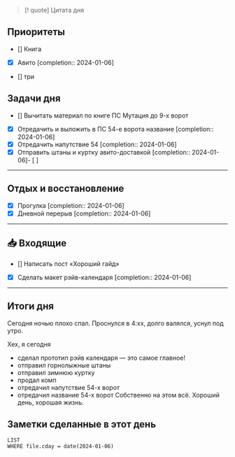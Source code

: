 > [! quote] Цитата дня
> 

## Приоритеты
- [] Книга
- [x] Авито  [completion:: 2024-01-06]
- [] три

## Задачи дня
- [] Вычитать материал по книге ПС Мутация до 9-х ворот
- [x] Отредачить и выложить в ПС 54-е ворота название  [completion:: 2024-01-06]
- [x] Отредачить напутствие 54  [completion:: 2024-01-06]
- [x] Отправить штаны и куртку авито-доставкой  [completion:: 2024-01-06]- [ ] 
---
## Отдых и восстановление
- [x] Прогулка  [completion:: 2024-01-06]
- [x] Дневной перерыв  [completion:: 2024-01-06]

---
## 📥 Входящие
- [] Написать пост «Хороший гайд»
- [x] Сделать макет рэйв-календаря  [completion:: 2024-01-06]

---
## Итоги дня
Сегодня ночью плохо спал. Проснулся в 4:хх, долго валялся, уснул под утро.

Хех, я сегодня
- сделал прототип рэйв календаря — это самое главное!
- отправил горнолыжные штаны
- отправил зимнюю куртку
- продал комп
- отредачил напутствие 54-х ворот
- отредачил название 54-х ворот
Собственно на этом всё. 
Хороший день, хорошая жизнь.


## Заметки сделанные в этот день
```dataview
LIST
WHERE file.cday = date(2024-01-06)
```

